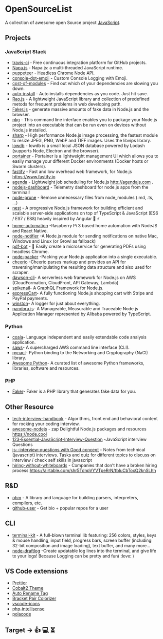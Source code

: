 # OpenSourceList
A collection of awesome open Source project [JavaScript](https://developer.mozilla.org/en-US/docs/Web/JavaScript).

## Projects
  ### JavaScript Stack

* [travis-ci](https://github.com/travis-ci/travis-ci) - Free continuous integration platform for GitHub projects.
* [Napa.js](https://github.com/Microsoft/napajs) - Napa.js: a multi-threaded JavaScript runtime.
* [puppeteer](https://github.com/GoogleChrome/puppeteer) - Headless Chrome Node API.
* [console-dot-emoji](https://github.com/ines/console-dot-emoji) - Custom Console Logging with Emoji. 
* [cost-of-modules](https://github.com/siddharthkp/cost-of-modules) - Find out which of your dependencies are slowing you down.
* [auto-install](https://github.com/siddharthkp/auto-install) - Auto installs dependencies as you code. Just hit save.
* [Rao.js](https://github.com/rao123dk/Rao.js) -  A lightweight JavaScript library and collection of predefined metods for frequent problems in  web developing path. 
* [Faker.js](https://github.com/marak/Faker.js) - generate massive amounts of fake data in Node.js and the browser.
* [pkg](https://github.com/zeit/pkg) - This command line interface enables you to package your Node.js project into an executable that can be run even on devices without Node.js installed.
* [sharp](https://github.com/lovell/sharp) - High performance Node.js image processing, the fastest module to resize JPEG, PNG, WebP and TIFF images. Uses the libvips library.
* [lowdb](https://github.com/typicode/lowdb) - lowdb is a small local JSON database powered by Lodash (supports Node, Electron and the browser).
* [portainer](https://github.com/portainer/portainer) - Portainer is a lightweight management UI which allows you to easily manage your different Docker environments (Docker hosts or Swarm clusters).
* [fastify](https://github.com/fastify/fastify) - Fast and low overhead web framework, for Node.js https://www.fastify.io 
* [agenda](https://github.com/agenda/agenda) - Lightweight job scheduling for Node.js http://agendajs.com .
* [nodejs-dashboard](https://github.com/FormidableLabs/nodejs-dashboard) - Telemetry dashboard for node.js apps from the terminal!
* [node-prune](https://github.com/tj/node-prune) - Remove unnecessary files from node_modules (.md, .ts, ...)
* [nest](https://github.com/nestjs/nest) - A progressive Node.js framework for building efficient and scalable server-side applications on top of TypeScript & JavaScript (ES6 / ES7 / ES8) heavily inspired by Angular :rocket: :zap:
* [home-automation](https://github.com/deepsyx/home-automation) -Raspberry Pi 3 based home automation with NodeJS and React Native.
* [node-notifier](https://github.com/mikaelbr/node-notifier) -A Node.js module for sending notifications on native Mac, Windows and Linux (or Growl as fallback)
* [pdf-bot](https://github.com/esbenp/pdf-bot) - :robot: Easily create a microservice for generating PDFs using headless Chrome.
* [node-packer](https://github.com/pmq20/node-packer) -Packing your Node.js application into a single executable.
* [cheerio](https://github.com/cheeriojs/cheerio) -Cheerio parses markup and provides an API for traversing/manipulating the resulting data structure and also used for scraper.
* [dawson-cli](https://github.com/dawson-org/dawson-cli)- A serverless web framework for Node.js on AWS (CloudFormation, CloudFront, API Gateway, Lambda) 
* [spikenail](https://github.com/spikenail/spikenail)- A GraphQL Framework for Node.js.
* [expressCart](https://github.com/mrvautin/expressCart)- A fully functioning Node.js shopping cart with Stripe and PayPal payments. 
* [winston](https://github.com/winstonjs/winston)- A logger for just about everything.
* [pandora.js](https://github.com/midwayjs/pandora)- A Manageable, Measurable and Traceable Node.js Application Manager represented by Alibaba powered by TypeScript.

 ### Python 
 * [coala](https://coala.io/#/home)- Language independent and easily extendable code analysis application.
 * [saws](https://github.com/donnemartin/saws)- A supercharged AWS command line interface (CLI).
 * [pynacl](https://github.com/pyca/pynacl)- Python binding to the Networking and Cryptography (NaCl) library.
 * [Awesome Python](https://github.com/vinta/awesome-python)- A curated list of awesome Python frameworks, libraries,        software and resources.

 ### PHP
 * [Faker](https://github.com/fzaninotto/Faker)- Faker is a PHP library that generates fake data for you.


## Other Resource
* [tech-interview-handbook](https://github.com/yangshun/tech-interview-handbook) - Algorithms, front end and behavioral content for rocking your coding interview. 
* [awesome-nodejs](https://github.com/sindresorhus/awesome-nodejs) -  zap Delightful Node.js packages and resources https://node.cool 
* [123-Essential-JavaScript-Interview-Question](https://github.com/ganqqwerty/123-Essential-JavaScript-Interview-Question) -JavaScript interview Questions 
* [js--interview-questions with Good concept](https://github.com/vvscode/js--interview-questions) - Notes from technical (javascript) interviews. Tasks and quiz for different topics to discuss on interview / check self skills in javascript 
* [hiring-without-whiteboards](https://github.com/poteto/hiring-without-whiteboards) - Companies that don't have a broken hiring process https://airtable.com/shr5TdnpVYVTpeRrN/tbluCbToxQ2knSLhh

## R&D
* [ohm](https://github.com/harc/ohm) - A library and language for building parsers, interpreters, compilers, etc.
* [github-user](https://github.com/siddharthkp/github-user) - Get bio + popular repos for a user 

## CLI
* [terminal-kit](https://github.com/cronvel/terminal-kit) - A full-blown terminal lib featuring: 256 colors, styles, keys & mouse handling, input field, progress bars, screen buffer (including 32-bit composition and image loading), text buffer, and many more...
* [node-draftlog](https://github.com/ivanseidel/node-draftlog) -Create updatable log lines into the terminal, and give life to your logs! Because Logging can be pretty and fun( :love: )

## VS Code extensions
* [Prettier](https://marketplace.visualstudio.com/items?itemName=esbenp.prettier-vscode)
* [Cobalt2 Theme](https://marketplace.visualstudio.com/items?itemName=wesbos.theme-cobalt2)
* [Auto Rename Tag](https://marketplace.visualstudio.com/items?itemName=formulahendry.auto-rename-tag) 
* [Bracket Pair Colorizer](https://marketplace.visualstudio.com/items?itemName=CoenraadS.bracket-pair-colorizer)
* [vscode-icons](https://marketplace.visualstudio.com/items?itemName=robertohuertasm.vscode-icons)
* [php-intellisense](https://marketplace.visualstudio.com/items?itemName=felixfbecker.php-intellisense)
* [polacode](https://marketplace.visualstudio.com/items?itemName=pnp.polacode)

## Target -> :thumbsup: :computer: :hourglass_flowing_sand:
